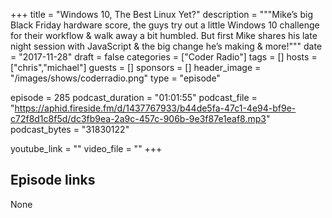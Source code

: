 +++
title = "Windows 10, The Best Linux Yet?"
description = """Mike’s big Black Friday hardware score, the guys try out a little Windows 10 challenge for their workflow & walk away a bit humbled. But first Mike shares his late night session with JavaScript & the big change he’s making & more!"""
date = "2017-11-28"
draft = false
categories = ["Coder Radio"]
tags = []
hosts = ["chris","michael"]
guests = []
sponsors = []
header_image = "/images/shows/coderradio.png"
type = "episode"

episode = 285
podcast_duration = "01:01:55"
podcast_file = "https://aphid.fireside.fm/d/1437767933/b44de5fa-47c1-4e94-bf9e-c72f8d1c8f5d/dc3fb9ea-2a9c-457c-906b-9e3f87e1eaf8.mp3"
podcast_bytes = "31830122"

youtube_link = ""
video_file = ""
+++

## Episode links

None

